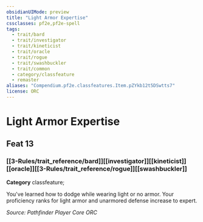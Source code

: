 ```yaml
---
obsidianUIMode: preview
title: "Light Armor Expertise"
cssclasses: pf2e,pf2e-spell
tags:
  - trait/bard
  - trait/investigator
  - trait/kineticist
  - trait/oracle
  - trait/rogue
  - trait/swashbuckler
  - trait/common
  - category/classfeature
  - remaster
aliases: "Compendium.pf2e.classfeatures.Item.pZYkb12t5DSwtts7"
license: ORC
---
```

# Light Armor Expertise
## Feat 13
### [[3-Rules/trait_reference/bard]][[investigator]][[kineticist]][[oracle]][[3-Rules/trait_reference/rogue]][[swashbuckler]]

**Category** classfeature; 




You've learned how to dodge while wearing light or no armor. Your proficiency ranks for light armor and unarmored defense increase to expert.

*Source: Pathfinder Player Core*
*ORC*